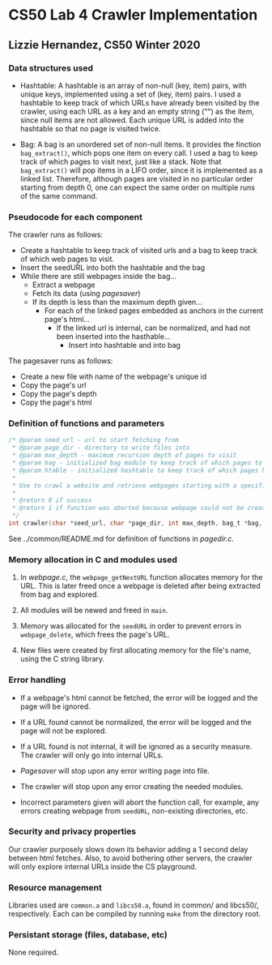 # CS50 Lab 4 Crawler Implementation
## Lizzie Hernandez, CS50 Winter 2020

### Data structures used

* Hashtable: A hashtable is an array of non-null (key, item) pairs, with unique keys, implemented using a set of (key, item) pairs. I used a hashtable to keep track of which URLs have already been visited by the crawler, using each URL as a key and an empty string ("") as the item, since null items are not allowed. Each unique URL is added into the hashtable so that no page is visited twice.

* Bag: A bag is an unordered set of non-null items. It provides the finction `bag_extract()`, which pops one item on every call. I used a bag to keep track of which pages to visit next, just like a stack. Note that `bag_extract()` will pop items in a LIFO order, since it is implemented as a linked list. Therefore, although pages are visited in no particular order starting from depth 0, one can expect the same order on multiple runs of the same command.

### Pseudocode for each component

The crawler runs as follows:

- Create a hashtable to keep track of visited urls and a bag to keep track of which web pages to visit.
- Insert the seedURL into both the hashtable and the bag
- While there are still webpages inside the bag...
    - Extract a webpage
    - Fetch its data (using *pagesaver*)
    - If its depth is less than the maximum depth given...
        - For each of the linked pages embedded as anchors in the current page's html...
            - If the linked url is internal, can be normalized, and had not been inserted into the hasthable...
                - Insert into hashtable and into bag

The pagesaver runs as follows:

- Create a new file with name of the webpage's unique id
- Copy the page's url
- Copy the page's depth
- Copy the page's html


### Definition of functions and parameters

```c
/* @param seed_url - url to start fetching from
 * @param page_dir - directory to write files into
 * @param max_depth - maximum recursion depth of pages to visit
 * @param bag - initialized bag module to keep track of which pages to visit
 * @param htable - initialized hashtable to keep track of which pages have been visited
 * 
 * Use to crawl a website and retrieve webpages starting with a specified URL
 * 
 * @return 0 if success
 * @return 1 if function was aborted because webpage could not be created from seedURL
 */
int crawler(char *seed_url, char *page_dir, int max_depth, bag_t *bag, hashtable_t *htable);
```

See ../common/README.md for definition of functions in *pagedir.c*.

### Memory allocation in C and modules used

1. In *webpage.c*, the `webpage_getNextURL` function allocates memory for the URL. This is later freed once a webpage is deleted after being extracted from bag and explored.

2. All modules will be newed and freed in `main`.

3. Memory was allocated for the `seedURL` in order to prevent errors in `webpage_delete`, which frees the page's URL.

4. New files were created by first allocating memory for the file's name, using the C string library.


### Error handling

* If a webpage's html cannot be fetched, the error will be logged and the page will be ignored.

* If a URL found cannot be normalized, the error will be logged and the page will not be explored.

* If a URL found is not internal, it will be ignored as a security measure. The crawler will only go into internal URLs.

* *Pagesaver* will stop upon any error writing page into file.

* The crawler will stop upon any error creating the needed modules.

* Incorrect parameters given will abort the function call, for example, any errors creating webpage from `seedURL`, non-existing directories, etc.

### Security and privacy properties

Our crawler purposely slows down its behavior adding a 1 second delay between html fetches. Also, to avoid bothering other servers, the crawler will only explore internal URLs inside the CS playground.

### Resource management

Libraries used are `common.a` and `libcs50.a`, found in common/ and libcs50/, respectively. Each can be compiled by running `make` from the directory root.


### Persistant storage (files, database, etc)

None required.
